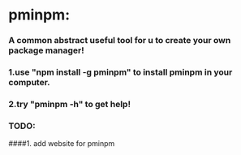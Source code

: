 # pminpm: 
### A common abstract useful tool for u to create your own package manager! 
### 1.use "npm install -g pminpm" to install pminpm in your computer.
### 2.try "pminpm -h" to get help!
### TODO:
####1. add website for pminpm 
